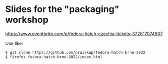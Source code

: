 Slides for the "packaging" workshop
===================================

https://www.eventbrite.com/e/fedora-hatch-czechia-tickets-372817074907

Use like:

    $ git clone https://github.com/praiskup/fedora-hatch-brno-2022
    $ firefox fedora-hatch-brno-2022/index.html
